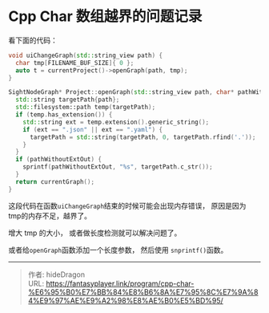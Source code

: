 # Cpp Char 数组越界的问题记录


看下面的代码：

```cpp
void uiChangeGraph(std::string_view path) {
  char tmp[FILENAME_BUF_SIZE]{ 0 };
  auto t = currentProject()->openGraph(path, tmp);
}

SightNodeGraph* Project::openGraph(std::string_view path, char* pathWithoutExtOut) {
  std::string targetPath{path};
  std::filesystem::path temp(targetPath);
  if (temp.has_extension()) {
    std::string ext = temp.extension().generic_string();
    if (ext == ".json" || ext == ".yaml") {
      targetPath = std::string(targetPath, 0, targetPath.rfind('.'));
    }
  }
  if (pathWithoutExtOut) {
    sprintf(pathWithoutExtOut, "%s", targetPath.c_str());
  }
  return currentGraph();
}
```

这段代码在函数`uiChangeGraph`结束的时候可能会出现内存错误， 原因是因为 tmp的内存不足，越界了。

增大 tmp 的大小， 或者做长度检测就可以解决问题了。

或者给`openGraph`函数添加一个长度参数， 然后使用 `snprintf()`函数。





---

> 作者: hideDragon  
> URL: https://fantasyplayer.link/program/cpp-char-%E6%95%B0%E7%BB%84%E8%B6%8A%E7%95%8C%E7%9A%84%E9%97%AE%E9%A2%98%E8%AE%B0%E5%BD%95/  

